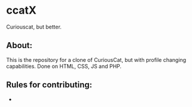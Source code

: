 # ccatX
Curiouscat, but better.

## About:

This is the repository for a clone of CuriousCat, but with profile changing capabilities.
Done on HTML, CSS, JS and PHP.

## Rules for contributing:
- 
